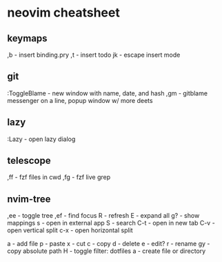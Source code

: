 # neovim cheatsheet

## keymaps
,b - insert binding.pry
,t - insert todo
jk - escape insert mode

## git
:ToggleBlame - new window with name, date, and hash
,gm          - gitblame messenger on a line, popup window w/ more deets

## lazy
:Lazy - open lazy dialog

## telescope
,ff - fzf files in cwd
,fg - fzf live grep

## nvim-tree
,ee - toggle tree
,ef - find focus
R   - refresh
E   - expand all
g?  - show mappings
s   - open in external app
S   - search
C-t - open in new tab
C-v - open vertical split
c-x - open horizontal split

a   - add file
p   - paste
x   - cut
c   - copy
d   - delete
e   - edit?
r   - rename
gy  - copy absolute path
H   - toggle filter: dotfiles
a   - create file or directory
